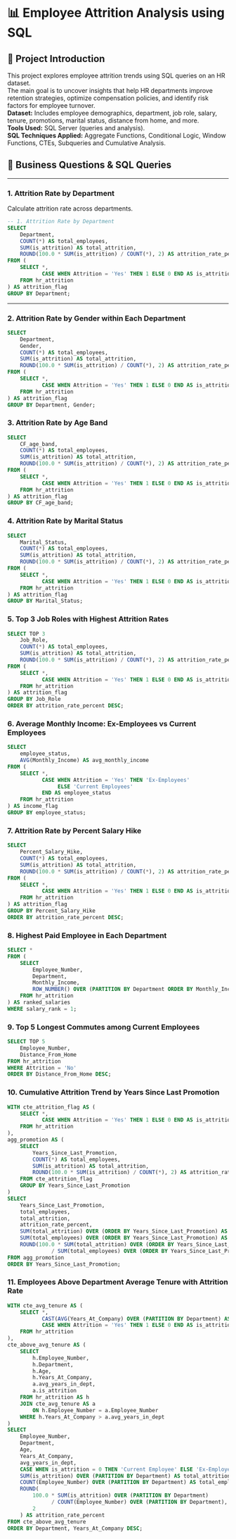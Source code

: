 # 📊 Employee Attrition Analysis using SQL
## 📝 Project Introduction


This project explores employee attrition trends using SQL queries on an HR dataset. <br>
The main goal is to uncover insights that help HR departments improve retention strategies, optimize compensation policies, and identify risk factors for employee turnover. <br>
**Dataset:** Includes employee demographics, department, job role, salary, tenure, promotions, marital status, distance from home, and more. <br>
**Tools Used:** SQL Server (queries and analysis). <br>
**SQL Techniques Applied:** Aggregate Functions, Conditional Logic, Window Functions, CTEs, Subqueries and Cumulative Analysis.  

## 📂 Business Questions & SQL Queries


---

### 1. Attrition Rate by Department
Calculate attrition rate across departments.  

```sql
-- 1. Attrition Rate by Department
SELECT
    Department,
    COUNT(*) AS total_employees,
    SUM(is_attrition) AS total_attrition,
    ROUND(100.0 * SUM(is_attrition) / COUNT(*), 2) AS attrition_rate_percent
FROM (
    SELECT *,
           CASE WHEN Attrition = 'Yes' THEN 1 ELSE 0 END AS is_attrition
    FROM hr_attrition
) AS attrition_flag
GROUP BY Department;
``` 

---
### 2. Attrition Rate by Gender within Each Department
```sql
SELECT
    Department,
    Gender,
    COUNT(*) AS total_employees,
    SUM(is_attrition) AS total_attrition,
    ROUND(100.0 * SUM(is_attrition) / COUNT(*), 2) AS attrition_rate_percent
FROM (
    SELECT *,
           CASE WHEN Attrition = 'Yes' THEN 1 ELSE 0 END AS is_attrition
    FROM hr_attrition
) AS attrition_flag
GROUP BY Department, Gender;

``` 

### 3. Attrition Rate by Age Band
```sql
SELECT
    CF_age_band,
    COUNT(*) AS total_employees,
    SUM(is_attrition) AS total_attrition,
    ROUND(100.0 * SUM(is_attrition) / COUNT(*), 2) AS attrition_rate_percent
FROM (
    SELECT *,
           CASE WHEN Attrition = 'Yes' THEN 1 ELSE 0 END AS is_attrition
    FROM hr_attrition
) AS attrition_flag
GROUP BY CF_age_band;

``` 
### 4. Attrition Rate by Marital Status
```sql
SELECT
    Marital_Status,
    COUNT(*) AS total_employees,
    SUM(is_attrition) AS total_attrition,
    ROUND(100.0 * SUM(is_attrition) / COUNT(*), 2) AS attrition_rate_percent
FROM (
    SELECT *,
           CASE WHEN Attrition = 'Yes' THEN 1 ELSE 0 END AS is_attrition
    FROM hr_attrition
) AS attrition_flag
GROUP BY Marital_Status;
```

### 5. Top 3 Job Roles with Highest Attrition Rates
```sql
SELECT TOP 3
    Job_Role,
    COUNT(*) AS total_employees,
    SUM(is_attrition) AS total_attrition,
    ROUND(100.0 * SUM(is_attrition) / COUNT(*), 2) AS attrition_rate_percent
FROM (
    SELECT *,
           CASE WHEN Attrition = 'Yes' THEN 1 ELSE 0 END AS is_attrition
    FROM hr_attrition
) AS attrition_flag
GROUP BY Job_Role
ORDER BY attrition_rate_percent DESC;
```

### 6. Average Monthly Income: Ex-Employees vs Current Employees
```sql
SELECT 
    employee_status,
    AVG(Monthly_Income) AS avg_monthly_income
FROM (
    SELECT *,
           CASE WHEN Attrition = 'Yes' THEN 'Ex-Employees'
                ELSE 'Current Employees'
           END AS employee_status
    FROM hr_attrition
) AS income_flag
GROUP BY employee_status;
```

### 7. Attrition Rate by Percent Salary Hike
```sql
SELECT  
    Percent_Salary_Hike,
    COUNT(*) AS total_employees,
    SUM(is_attrition) AS total_attrition,
    ROUND(100.0 * SUM(is_attrition) / COUNT(*), 2) AS attrition_rate_percent
FROM (
    SELECT *,
           CASE WHEN Attrition = 'Yes' THEN 1 ELSE 0 END AS is_attrition
    FROM hr_attrition
) AS attrition_flag
GROUP BY Percent_Salary_Hike
ORDER BY attrition_rate_percent DESC;
```

### 8. Highest Paid Employee in Each Department
```sql
SELECT *
FROM (
    SELECT
        Employee_Number,
        Department,
        Monthly_Income,
        ROW_NUMBER() OVER (PARTITION BY Department ORDER BY Monthly_Income DESC) AS salary_rank
    FROM hr_attrition
) AS ranked_salaries
WHERE salary_rank = 1;

```
### 9. Top 5 Longest Commutes among Current Employees
```sql
SELECT TOP 5
    Employee_Number,
    Distance_From_Home
FROM hr_attrition
WHERE Attrition = 'No'
ORDER BY Distance_From_Home DESC;

```
### 10. Cumulative Attrition Trend by Years Since Last Promotion
```sql
WITH cte_attrition_flag AS (
    SELECT *,
           CASE WHEN Attrition = 'Yes' THEN 1 ELSE 0 END AS is_attrition
    FROM hr_attrition
),
agg_promotion AS (
    SELECT  
        Years_Since_Last_Promotion,
        COUNT(*) AS total_employees,
        SUM(is_attrition) AS total_attrition,
        ROUND(100.0 * SUM(is_attrition) / COUNT(*), 2) AS attrition_rate_percent
    FROM cte_attrition_flag
    GROUP BY Years_Since_Last_Promotion
)
SELECT
    Years_Since_Last_Promotion,
    total_employees,
    total_attrition,
    attrition_rate_percent,
    SUM(total_attrition) OVER (ORDER BY Years_Since_Last_Promotion) AS cumulative_attrition,
    SUM(total_employees) OVER (ORDER BY Years_Since_Last_Promotion) AS cumulative_employees,
    ROUND(100.0 * SUM(total_attrition) OVER (ORDER BY Years_Since_Last_Promotion) 
              / SUM(total_employees) OVER (ORDER BY Years_Since_Last_Promotion), 2) AS cumulative_attrition_rate_percent
FROM agg_promotion
ORDER BY Years_Since_Last_Promotion;

```
### 11. Employees Above Department Average Tenure with Attrition Rate
```sql
WITH cte_avg_tenure AS (
    SELECT *,
           CAST(AVG(Years_At_Company) OVER (PARTITION BY Department) AS DECIMAL(10,2)) AS avg_years_in_dept,
           CASE WHEN Attrition = 'Yes' THEN 1 ELSE 0 END AS is_attrition
    FROM hr_attrition
),
cte_above_avg_tenure AS (
    SELECT
        h.Employee_Number,
        h.Department,
        h.Age,
        h.Years_At_Company,
        a.avg_years_in_dept,
        a.is_attrition
    FROM hr_attrition AS h
    JOIN cte_avg_tenure AS a
        ON h.Employee_Number = a.Employee_Number
    WHERE h.Years_At_Company > a.avg_years_in_dept
)
SELECT 
    Employee_Number,
    Department,
    Age,
    Years_At_Company,
    avg_years_in_dept,
    CASE WHEN is_attrition = 0 THEN 'Current Employee' ELSE 'Ex-Employee' END AS employee_status,
    SUM(is_attrition) OVER (PARTITION BY Department) AS total_attrition_in_dept,
    COUNT(Employee_Number) OVER (PARTITION BY Department) AS total_employees_in_dept,
    ROUND(
        100.0 * SUM(is_attrition) OVER (PARTITION BY Department) 
              / COUNT(Employee_Number) OVER (PARTITION BY Department),
        2
    ) AS attrition_rate_percent
FROM cte_above_avg_tenure
ORDER BY Department, Years_At_Company DESC;
```
